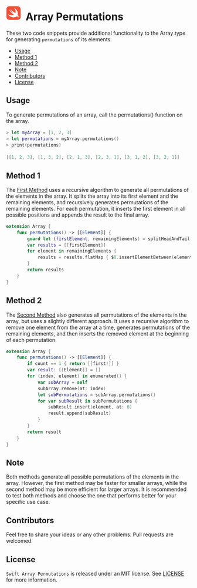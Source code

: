 # <img src="https://github.com/devicons/devicon/blob/master/icons/swift/swift-original.svg" width="40" height="40"/>&nbsp; Array Permutations

These two code snippets provide additional functionality to the Array type for generating `permutations` of its elements.

- [Usage](#usage)
- [Method 1](#method-1)
- [Method 2](#method-2)
- [Note](#note)
- [Contributors](#contributors)
- [License](#license)

## Usage
To generate permutations of an array, call the permutations() function on the array.
```swift 
> let myArray = [1, 2, 3]
> let permutations = myArray.permutations()
> print(permutations)

[[1, 2, 3], [1, 3, 2], [2, 1, 3], [2, 3, 1], [3, 1, 2], [3, 2, 1]]
```

## Method 1

The [First Method](PermutationsSourceCode/method1.swift) uses a recursive algorithm to generate all permutations of the elements in the array. It splits the array into its first element and the remaining elements, and recursively generates permutations of the remaining elements. For each permutation, it inserts the first element in all possible positions and appends the result to the final array.

```swift
extension Array {
    func permutations() -> [[Element]] {
        guard let (firstElement, remainingElements) = splitHeadAndTail() else { return [[]] }
        var results = [[firstElement]]
        for element in remainingElements {
            results = results.flatMap { $0.insertElementBetween(element) }
        }
        return results
    }
}
```

## Method 2

The [Second Method](PermutationsSourceCode/method2.swift) also generates all permutations of the elements in the array, but uses a slightly different approach. It uses a recursive algorithm to remove one element from the array at a time, generates permutations of the remaining elements, and then inserts the removed element at the beginning of each permutation.

```swift
extension Array {
    func permutations() -> [[Element]] {
        if count == 1 { return [[first!]] }
        var result: [[Element]] = []
        for (index, element) in enumerated() {
            var subArray = self
            subArray.remove(at: index)
            let subPermutations = subArray.permutations()
            for var subResult in subPermutations {
                subResult.insert(element, at: 0)
                result.append(subResult)
            }
        }
        return result
    }
}
```

## Note

Both methods generate all possible permutations of the elements in the array. However, the first method may be faster for smaller arrays, while the second method may be more efficient for larger arrays. It is recommended to test both methods and choose the one that performs better for your specific use case.

## Contributors

Feel free to share your ideas or any other problems. Pull requests are welcomed.

## License

`Swift Array Permutations` is released under an MIT license. See [LICENSE](LICENSE) for more information.
